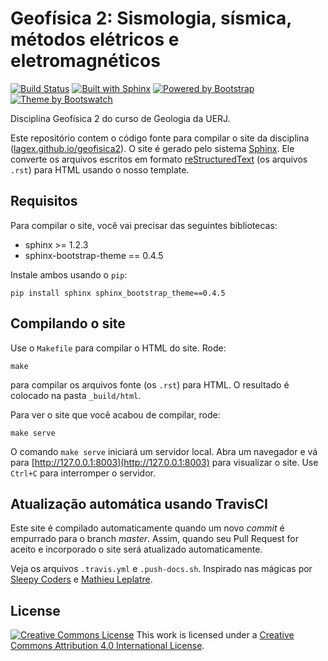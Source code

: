 # Geofísica 2: Sismologia, sísmica, métodos elétricos e eletromagnéticos

[![Build Status](https://img.shields.io/travis/lagex/geofisica2/master.svg?style=flat-square)](https://travis-ci.org/lagex/geofisica2)
[![Built with Sphinx](https://img.shields.io/badge/built_with-sphinx-blue.svg?style=flat-square)](http://sphinx-doc.org/)
[![Powered by Bootstrap](https://img.shields.io/badge/powered_by-bootstrap-blue.svg?style=flat-square)](http://getbootstrap.com/)
[![Theme by Bootswatch](https://img.shields.io/badge/theme_by-bootswatch-blue.svg?style=flat-square)](http://bootswatch.com/)

Disciplina Geofísica 2 do curso de Geologia da UERJ.

Este repositório contem o código fonte para compilar o site da disciplina
([lagex.github.io/geofisica2](http://lagex.github.io/geofisica2/)).
O site é gerado pelo sistema [Sphinx](http://sphinx-doc.org/).
Ele converte os arquivos escritos em formato
[reStructuredText](sphinx-doc.org/rest.html)
(os arquivos `.rst`)
para HTML usando o nosso template.

## Requisitos

Para compilar o site, você vai precisar das seguintes bibliotecas:

* sphinx >= 1.2.3
* sphinx-bootstrap-theme == 0.4.5

Instale ambos usando o `pip`:

    pip install sphinx sphinx_bootstrap_theme==0.4.5

## Compilando o site

Use o `Makefile` para compilar o HTML do site.
Rode:

    make

para compilar os arquivos fonte (os `.rst`) para HTML.
O resultado é colocado na pasta `_build/html`.

Para ver o site que você acabou de compilar, rode:

    make serve

O comando `make serve` iniciará um servidor local.
Abra um navegador e vá para [http://127.0.0.1:8003](http://127.0.0.1:8003)
para visualizar o site.
Use `Ctrl+C` para interromper o servidor.

## Atualização automática usando TravisCI

Este site é compilado automaticamente quando um novo *commit* é empurrado para
o branch *master*.
Assim, quando seu Pull Request for aceito e incorporado o site será atualizado
automaticamente.

Veja os arquivos `.travis.yml` e `.push-docs.sh`.
Inspirado nas mágicas por
[Sleepy Coders](http://sleepycoders.blogspot.com.au/2013/03/sharing-travis-ci-generated-files.html)
e
[Mathieu Leplatre](http://blog.mathieu-leplatre.info/publish-your-pelican-blog-on-github-pages-via-travis-ci.html).

## License

[![Creative Commons
License](https://i.creativecommons.org/l/by/4.0/88x31.png)](http://creativecommons.org/licenses/by/4.0/)
This work is licensed under a
[Creative Commons Attribution 4.0 International
License](http://creativecommons.org/licenses/by/4.0/).
